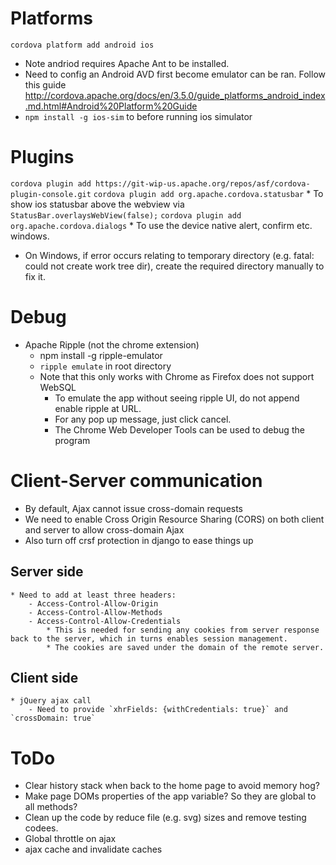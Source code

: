 # Platforms
`cordova platform add android ios`
* Note andriod requires Apache Ant to be installed.
* Need to config an Android AVD first become emulator can be ran. Follow this guide http://cordova.apache.org/docs/en/3.5.0/guide_platforms_android_index.md.html#Android%20Platform%20Guide
* `npm install -g ios-sim` to before running ios simulator

# Plugins
`cordova plugin add https://git-wip-us.apache.org/repos/asf/cordova-plugin-console.git`
`cordova plugin add org.apache.cordova.statusbar` 
    * To show ios statusbar above the webview via `StatusBar.overlaysWebView(false);`
`cordova plugin add org.apache.cordova.dialogs`
    * To use the device native alert, confirm etc. windows.

* On Windows, if error occurs relating to temporary directory (e.g. fatal:
  could not create work tree dir), create the required directory manually to
  fix it.

# Debug
* Apache Ripple (not the chrome extension)
    * npm install -g ripple-emulator
    * `ripple emulate` in root directory
    * Note that this only works with Chrome as Firefox does not support WebSQL
        - To emulate the app without seeing ripple UI, do not append enable ripple at URL.
        - For any pop up message, just click cancel.
        - The Chrome Web Developer Tools can be used to debug the program

# Client-Server communication
* By default, Ajax cannot issue cross-domain requests
* We need to enable Cross Origin Resource Sharing (CORS) on both client and server to allow cross-domain Ajax
* Also turn off crsf protection in django to ease things up
## Server side
    * Need to add at least three headers: 
        - Access-Control-Allow-Origin
        - Access-Control-Allow-Methods
        - Access-Control-Allow-Credentials
            * This is needed for sending any cookies from server response back to the server, which in turns enables session management.
            * The cookies are saved under the domain of the remote server.
## Client side
    * jQuery ajax call 
        - Need to provide `xhrFields: {withCredentials: true}` and `crossDomain: true`

# ToDo
* Clear history stack when back to the home page to avoid memory hog?
* Make page DOMs properties of the app variable? So they are global to all methods?
* Clean up the code by reduce file (e.g. svg) sizes and remove testing codees.
* Global throttle on ajax
* ajax cache and invalidate caches
